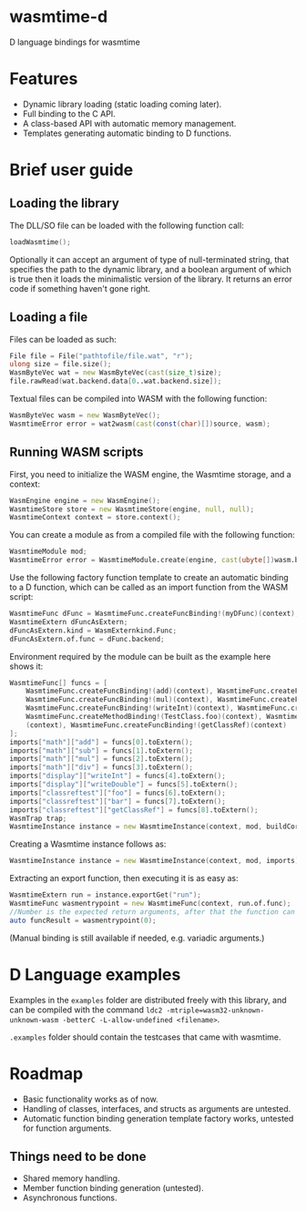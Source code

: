 # wasmtime-d
D language bindings for wasmtime

# Features

* Dynamic library loading (static loading coming later).
* Full binding to the C API.
* A class-based API with automatic memory management.
* Templates generating automatic binding to D functions.

# Brief user guide

## Loading the library

The DLL/SO file can be loaded with the following function call:

```d
loadWasmtime();
```

Optionally it can accept an argument of type of null-terminated string, that specifies the path to the dynamic library, and a boolean argument of which is true then it loads the minimalistic version of the library. It returns an error code if something haven't gone right.

## Loading a file

Files can be loaded as such:

```d
File file = File("pathtofile/file.wat", "r");
ulong size = file.size();
WasmByteVec wat = new WasmByteVec(cast(size_t)size);
file.rawRead(wat.backend.data[0..wat.backend.size]);
```

Textual files can be compiled into WASM with the following function:

```d
WasmByteVec wasm = new WasmByteVec();
WasmtimeError error = wat2wasm(cast(const(char)[])source, wasm);
```

## Running WASM scripts

First, you need to initialize the WASM engine, the Wasmtime storage, and a context:

```d
WasmEngine engine = new WasmEngine();
WasmtimeStore store = new WasmtimeStore(engine, null, null);
WasmtimeContext context = store.context();
```

You can create a module as from a compiled file with the following function:

```d
WasmtimeModule mod;
WasmtimeError error = WasmtimeModule.create(engine, cast(ubyte[])wasm.backend.data[0..wasm.backend.size], mod);
```

Use the following factory function template to create an automatic binding to a D function, which can be called as an import function from the WASM script:

```d
WasmtimeFunc dFunc = WasmtimeFunc.createFuncBinding!(myDFunc)(context);
WasmtimeExtern dFuncAsExtern;
dFuncAsExtern.kind = WasmExternkind.Func;
dFuncAsExtern.of.func = dFunc.backend;
```

Environment required by the module can be built as the example here shows it:

```d
WasmtimeFunc[] funcs = [
    WasmtimeFunc.createFuncBinding!(add)(context), WasmtimeFunc.createFuncBinding!(sub)(context),
    WasmtimeFunc.createFuncBinding!(mul)(context), WasmtimeFunc.createFuncBinding!(div)(context),
    WasmtimeFunc.createFuncBinding!(writeInt)(context), WasmtimeFunc.createFuncBinding!(writeDouble)(context),
    WasmtimeFunc.createMethodBinding!(TestClass.foo)(context), WasmtimeFunc.createMethodBinding!(TestClass.bar)
    (context), WasmtimeFunc.createFuncBinding!(getClassRef)(context)
];
imports["math"]["add"] = funcs[0].toExtern();
imports["math"]["sub"] = funcs[1].toExtern();
imports["math"]["mul"] = funcs[2].toExtern();
imports["math"]["div"] = funcs[3].toExtern();
imports["display"]["writeInt"] = funcs[4].toExtern();
imports["display"]["writeDouble"] = funcs[5].toExtern();
imports["classreftest"]["foo"] = funcs[6].toExtern();
imports["classreftest"]["bar"] = funcs[7].toExtern();
imports["classreftest"]["getClassRef"] = funcs[8].toExtern();
WasmTrap trap;
WasmtimeInstance instance = new WasmtimeInstance(context, mod, buildCorrectEnvironment(mod, imports));
```

Creating a Wasmtime instance follows as:

```d
WasmtimeInstance instance = new WasmtimeInstance(context, mod, imports);
```

Extracting an export function, then executing it is as easy as:

```d
WasmtimeExtern run = instance.exportGet("run");
WasmtimeFunc wasmentrypoint = new WasmtimeFunc(context, run.of.func);
//Number is the expected return arguments, after that the function can accept any number of arguments as long as the variadic function is built to deal with it.
auto funcResult = wasmentrypoint(0);
```

(Manual binding is still available if needed, e.g. variadic arguments.)

# D Language examples

Examples in the `examples` folder are distributed freely with this library, and can be compiled with the command `ldc2 -mtriple=wasm32-unknown-unknown-wasm -betterC -L-allow-undefined <filename>`.

`.examples` folder should contain the testcases that came with wasmtime.

# Roadmap

* Basic functionality works as of now.
* Handling of classes, interfaces, and structs as arguments are untested.
* Automatic function binding generation template factory works, untested for function arguments.

## Things need to be done

* Shared memory handling.
* Member function binding generation (untested).
* Asynchronous functions.
